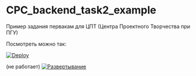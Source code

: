# CPC_backend_task2_example
Пример задания первакам для ЦПТ (Центра Проектного Творчества при ПГУ)

Посмотреть можно так:

[![Deploy](https://www.herokucdn.com/deploy/button.svg)](https://heroku.com/deploy)

(не работает)
[![Развертывание](https://button.deta.dev/1/svg)](https://go.deta.dev/deploy?repo=https://github.com/DaniinXorchenabo/CPC_backend_task2_example)